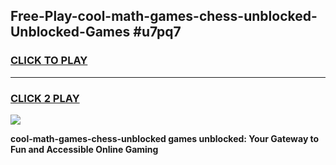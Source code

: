
## Free-Play-cool-math-games-chess-unblocked-Unblocked-Games #u7pq7
<h3>
<a href="https://news.freeplayer.one?title=cool-math-games-chess-unblocked&ref=8M">CLICK TO PLAY</a></h3>
<hr>

<h3>
<a href="https://news.freeplayer.one?title=cool-math-games-chess-unblocked&ref=8M">CLICK 2 PLAY</a>
  
</h3>

<a href="https://news.freeplayer.one?title=cool-math-games-chess-unblocked&ref=8M"><img src="https://clearcache.store/games.png"></a>


**cool-math-games-chess-unblocked games unblocked: Your Gateway to Fun and Accessible Online Gaming**
